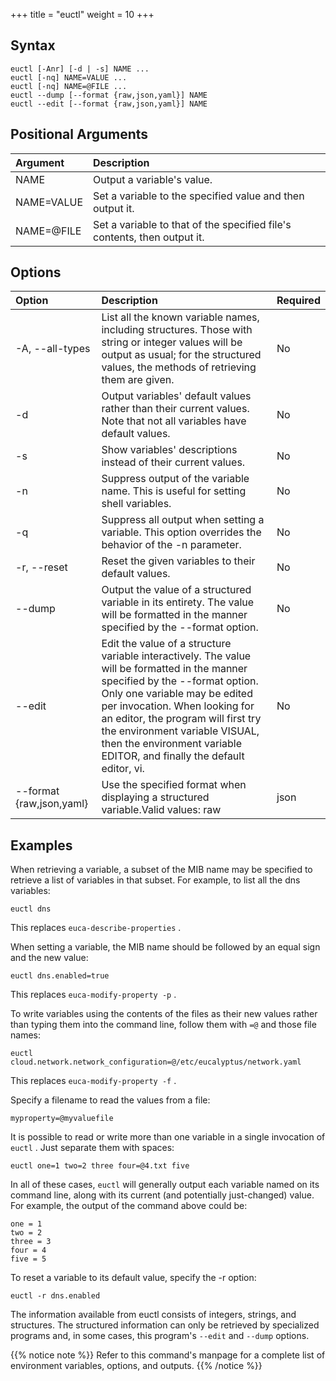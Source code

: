 +++
title = "euctl"
weight = 10
+++


## Syntax


    euctl [-Anr] [-d | -s] NAME ...
    euctl [-nq] NAME=VALUE ...
    euctl [-nq] NAME=@FILE ...
    euctl --dump [--format {raw,json,yaml}] NAME
    euctl --edit [--format {raw,json,yaml}] NAME


## Positional Arguments


| Argument | Description | 
|  :---- |  :---- | 
| NAME | Output a variable's value. | 
| NAME=VALUE | Set a variable to the specified value and then output it. | 
| NAME=@FILE | Set a variable to that of the specified file's contents, then output it. | 


## Options


| Option | Description | Required | 
|  :---- |  :---- |  :---- | 
| -A, --all-types | List all the known variable names, including structures. Those with string or integer values will be output as usual; for the structured values, the methods of retrieving them are given. | No | 
| -d | Output variables' default values rather than their current values. Note that not all variables have default values. | No | 
| -s | Show variables' descriptions instead of their current values. | No | 
| -n | Suppress output of the variable name. This is useful for setting shell variables. | No | 
| -q | Suppress all output when setting a variable. This option overrides the behavior of the -n parameter. | No | 
| -r, --reset | Reset the given variables to their default values. | No | 
| --dump | Output the value of a structured variable in its entirety. The value will be formatted in the manner specified by the --format option. | No | 
| --edit | Edit the value of a structure variable interactively. The value will be formatted in the manner specified by the --format option. Only one variable may be edited per invocation. When looking for an editor, the program will first try the environment variable VISUAL, then the environment variable EDITOR, and finally the default editor, vi. | No | 
| --format {raw,json,yaml} | Use the specified format when displaying a structured variable.Valid values: raw | json | yamlDefault value: json | No | 


## Examples
When retrieving a variable, a subset of the MIB name may be specified to retrieve a list of variables in that subset. For example, to list all the dns variables: 



    euctl dns

This replaces `euca-describe-properties` . 

When setting a variable, the MIB name should be followed by an equal sign and the new value: 



    euctl dns.enabled=true

This replaces `euca-modify-property -p` . 

To write variables using the contents of the files as their new values rather than typing them into the command line, follow them with `=@` and those file names: 

    euctl cloud.network.network_configuration=@/etc/eucalyptus/network.yaml

This replaces `euca-modify-property -f` . 

Specify a filename to read the values from a file: 

    myproperty=@myvaluefile

It is possible to read or write more than one variable in a single invocation of `euctl` . Just separate them with spaces: 

    euctl one=1 two=2 three four=@4.txt five

In all of these cases, `euctl` will generally output each variable named on its command line, along with its current (and potentially just-changed) value. For example, the output of the command above could be: 

    one = 1 
    two = 2
    three = 3
    four = 4
    five = 5

To reset a variable to its default value, specify the -r option: 



    euctl -r dns.enabled



The information available from euctl consists of integers, strings, and structures. The structured information can only be retrieved by specialized programs and, in some cases, this program's `--edit` and `--dump` options. 


{{% notice note %}}
Refer to this command's manpage for a complete list of environment variables, options, and outputs. 
{{% /notice %}}
